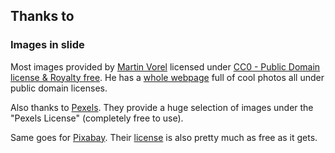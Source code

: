## Thanks to

### Images in slide

Most images provided by [Martin Vorel](https://libreshot.com/about-libreshot/)
licensed under [CC0 - Public Domain license & Royalty free](https://creativecommons.org/licenses/publicdomain/).
He has a [whole webpage](https://libreshot.com) full of cool photos all under public domain licenses.

Also thanks to [Pexels](https://www.pexels.com/). They provide a huge selection of images under the
"Pexels License" (completely free to use).

Same goes for [Pixabay](https://pixabay.com). Their [license](https://pixabay.com/service/license/) is also
pretty much as free as it gets.
